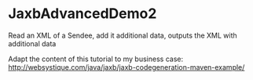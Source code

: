 # JaxbAdvancedDemo2
Read an XML of a Sendee, add it additional data, outputs the XML with additional data

Adapt the content of this tutorial to my business case: http://websystique.com/java/jaxb/jaxb-codegeneration-maven-example/
